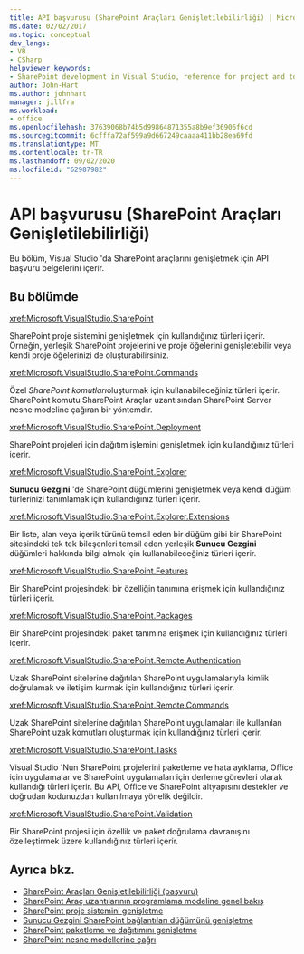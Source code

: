 ```yaml
---
title: API başvurusu (SharePoint Araçları Genişletilebilirliği) | Microsoft Docs
ms.date: 02/02/2017
ms.topic: conceptual
dev_langs:
- VB
- CSharp
helpviewer_keywords:
- SharePoint development in Visual Studio, reference for project and tools extensibility
author: John-Hart
ms.author: johnhart
manager: jillfra
ms.workload:
- office
ms.openlocfilehash: 37639068b74b5d99864871355a8b9ef36906f6cd
ms.sourcegitcommit: 6cfffa72af599a9d667249caaaa411bb28ea69fd
ms.translationtype: MT
ms.contentlocale: tr-TR
ms.lasthandoff: 09/02/2020
ms.locfileid: "62987982"
---
```

# <a name="api-reference-sharepoint-tools-extensibility"></a>API başvurusu (SharePoint Araçları Genişletilebilirliği)
  Bu bölüm, Visual Studio 'da SharePoint araçlarını genişletmek için API başvuru belgelerini içerir.

## <a name="in-this-section"></a>Bu bölümde
 <xref:Microsoft.VisualStudio.SharePoint>

 SharePoint proje sistemini genişletmek için kullandığınız türleri içerir. Örneğin, yerleşik SharePoint projelerini ve proje öğelerini genişletebilir veya kendi proje öğelerinizi de oluşturabilirsiniz.

 <xref:Microsoft.VisualStudio.SharePoint.Commands>

 Özel *SharePoint komutları*oluşturmak için kullanabileceğiniz türleri içerir. SharePoint komutu SharePoint Araçlar uzantısından SharePoint Server nesne modeline çağıran bir yöntemdir.

 <xref:Microsoft.VisualStudio.SharePoint.Deployment>

 SharePoint projeleri için dağıtım işlemini genişletmek için kullandığınız türleri içerir.

 <xref:Microsoft.VisualStudio.SharePoint.Explorer>

 **Sunucu Gezgini** 'de SharePoint düğümlerini genişletmek veya kendi düğüm türlerinizi tanımlamak için kullandığınız türleri içerir.

 <xref:Microsoft.VisualStudio.SharePoint.Explorer.Extensions>

 Bir liste, alan veya içerik türünü temsil eden bir düğüm gibi bir SharePoint sitesindeki tek tek bileşenleri temsil eden yerleşik **Sunucu Gezgini** düğümleri hakkında bilgi almak için kullanabileceğiniz türleri içerir.

 <xref:Microsoft.VisualStudio.SharePoint.Features>

 Bir SharePoint projesindeki bir özelliğin tanımına erişmek için kullandığınız türleri içerir.

 <xref:Microsoft.VisualStudio.SharePoint.Packages>

 Bir SharePoint projesindeki paket tanımına erişmek için kullandığınız türleri içerir.

 <xref:Microsoft.VisualStudio.SharePoint.Remote.Authentication>

 Uzak SharePoint sitelerine dağıtılan SharePoint uygulamalarıyla kimlik doğrulamak ve iletişim kurmak için kullandığınız türleri içerir.

 <xref:Microsoft.VisualStudio.SharePoint.Remote.Commands>

 Uzak SharePoint sitelerine dağıtılan SharePoint uygulamaları ile kullanılan SharePoint uzak komutları oluşturmak için kullandığınız türleri içerir.

 <xref:Microsoft.VisualStudio.SharePoint.Tasks>

 Visual Studio 'Nun SharePoint projelerini paketleme ve hata ayıklama, Office için uygulamalar ve SharePoint uygulamaları için derleme görevleri olarak kullandığı türleri içerir. Bu API, Office ve SharePoint altyapısını destekler ve doğrudan kodunuzdan kullanılmaya yönelik değildir.

 <xref:Microsoft.VisualStudio.SharePoint.Validation>

 Bir SharePoint projesi için özellik ve paket doğrulama davranışını özelleştirmek üzere kullandığınız türleri içerir.

## <a name="see-also"></a>Ayrıca bkz.
- [SharePoint Araçları Genişletilebilirliği &#40;başvuru&#41;](../sharepoint/reference-sharepoint-tools-extensibility.md)
- [SharePoint Araç uzantılarının programlama modeline genel bakış](../sharepoint/overview-of-the-programming-model-of-sharepoint-tools-extensions.md)
- [SharePoint proje sistemini genişletme](../sharepoint/extending-the-sharepoint-project-system.md)
- [Sunucu Gezgini SharePoint bağlantıları düğümünü genişletme](../sharepoint/extending-the-sharepoint-connections-node-in-server-explorer.md)
- [SharePoint paketleme ve dağıtımını genişletme](../sharepoint/extending-sharepoint-packaging-and-deployment.md)
- [SharePoint nesne modellerine çağrı](../sharepoint/calling-into-the-sharepoint-object-models.md)
